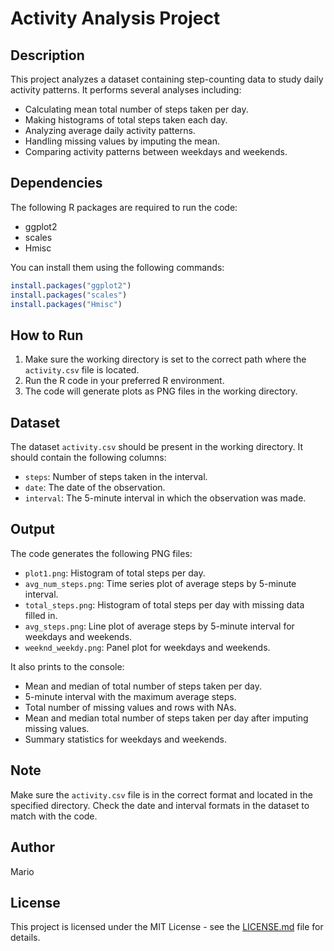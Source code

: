 # Activity Analysis Project

## Description

This project analyzes a dataset containing step-counting data to study daily activity patterns. It performs several analyses including:

- Calculating mean total number of steps taken per day.
- Making histograms of total steps taken each day.
- Analyzing average daily activity patterns.
- Handling missing values by imputing the mean.
- Comparing activity patterns between weekdays and weekends.

## Dependencies

The following R packages are required to run the code:

- ggplot2
- scales
- Hmisc

You can install them using the following commands:

```R
install.packages("ggplot2")
install.packages("scales")
install.packages("Hmisc")
```

## How to Run

1. Make sure the working directory is set to the correct path where the `activity.csv` file is located.
2. Run the R code in your preferred R environment.
3. The code will generate plots as PNG files in the working directory.

## Dataset

The dataset `activity.csv` should be present in the working directory. It should contain the following columns:

- `steps`: Number of steps taken in the interval.
- `date`: The date of the observation.
- `interval`: The 5-minute interval in which the observation was made.

## Output

The code generates the following PNG files:

- `plot1.png`: Histogram of total steps per day.
- `avg_num_steps.png`: Time series plot of average steps by 5-minute interval.
- `total_steps.png`: Histogram of total steps per day with missing data filled in.
- `avg_steps.png`: Line plot of average steps by 5-minute interval for weekdays and weekends.
- `weeknd_weekdy.png`: Panel plot for weekdays and weekends.

It also prints to the console:

- Mean and median of total number of steps taken per day.
- 5-minute interval with the maximum average steps.
- Total number of missing values and rows with NAs.
- Mean and median total number of steps taken per day after imputing missing values.
- Summary statistics for weekdays and weekends.

## Note

Make sure the `activity.csv` file is in the correct format and located in the specified directory. Check the date and interval formats in the dataset to match with the code.

## Author

Mario

## License

This project is licensed under the MIT License - see the [LICENSE.md](LICENSE.md) file for details.
